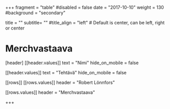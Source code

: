 +++
fragment = "table"
#disabled = false
date = "2017-10-10"
weight = 130
#background = "secondary"

title = ""
subtitle= ""
#title_align = "left" # Default is center, can be left, right or center

# Merchvastaava

[header]
[[header.values]]
text = "Nimi"
hide_on_mobile = false

[[header.values]]
text = "Tehtävä"
hide_on_mobile = false

[[rows]]
[[rows.values]]
header = "Robert Lönnfors"

[[rows.values]]
header = "Merchvastaava"

+++
